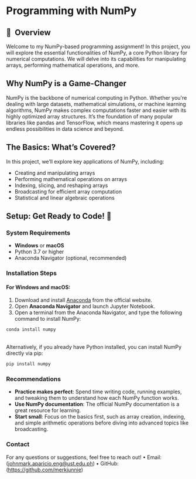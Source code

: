 # Programming with NumPy

## 🔢&nbsp; Overview
Welcome to my NumPy-based programming assignment! In this project, you will explore the essential functionalities of NumPy, a core Python library for numerical computations. We will delve into its capabilities for manipulating arrays, performing mathematical operations, and more.

## Why NumPy is a Game-Changer 
NumPy is the backbone of numerical computing in Python. Whether you're dealing with large datasets, mathematical simulations, or machine learning algorithms, NumPy makes complex computations faster and easier with its highly optimized array structures. It’s the foundation of many popular libraries like pandas and TensorFlow, which means mastering it opens up endless possibilities in data science and beyond.

## The Basics: What’s Covered?
In this project, we’ll explore key applications of NumPy, including:

- Creating and manipulating arrays
- Performing mathematical operations on arrays
- Indexing, slicing, and reshaping arrays
- Broadcasting for efficient array computation
- Statistical and linear algebraic operations

## Setup: Get Ready to Code! 🔧

### System Requirements
- **Windows** or **macOS**
- Python 3.7 or higher
- Anaconda Navigator (optional, recommended)

### Installation Steps

#### For Windows and macOS:
1. Download and install [Anaconda](https://www.anaconda.com/products/distribution) from the official website.
2. Open **Anaconda Navigator** and launch Jupyter Notebook.
3. Open a terminal from the Anaconda Navigator, and type the following command to install NumPy:
```bash
conda install numpy
```
<br>
Alternatively, if you already have Python installed, you can install NumPy directly via pip:

```bash
pip install numpy
```


### Recommendations
- **Practice makes perfect**: Spend time writing code, running examples, and tweaking them to understand how each NumPy function works.
- **Use NumPy documentation**: The official NumPy documentation is a great resource for learning.
- **Start small**: Focus on the basics first, such as array creation, indexing, and simple arithmetic operations before diving into advanced topics like broadcasting.

### Contact
For any questions or suggestions, feel free to reach out!
	•	Email: (johnmark.aparicio.eng@ust.edu.ph)
	•	GitHub: (https://github.com/merkjunnie)

   
